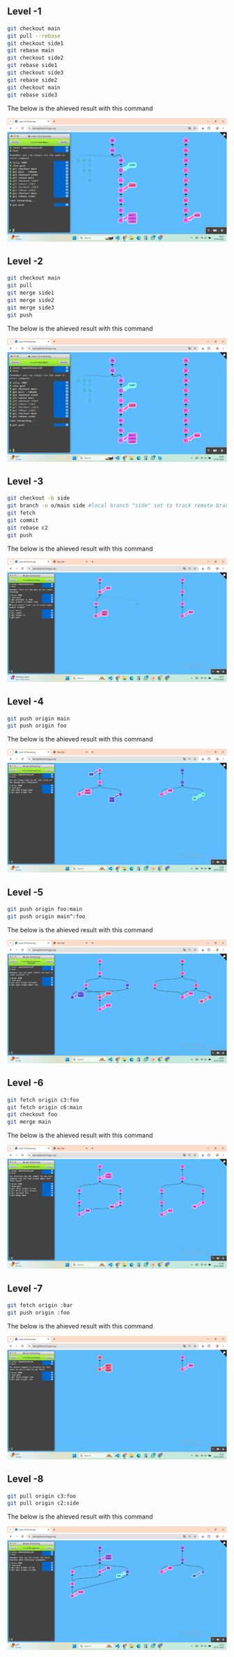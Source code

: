 ## Level -1

```bash
git checkout main
git pull --rebase
git checkout side1
git rebase main
git checkout side2
git rebase side1
git checkout side3
git rebase side2
git checkout main
git rebase side3
```

The below is the ahieved result with this command

![alt text](image_1.png)

## Level -2

```bash
git checkout main
git pull
git merge side1
git merge side2
git merge side3
git push
```

The below is the ahieved result with this command

![alt text](image_2.png)

## Level -3

```bash
git checkout -b side
git branch -u o/main side #local branch "side" set to track remote branch "o/main"
git fetch
git commit
git rebase c2
git push
```

The below is the ahieved result with this command

![alt text](image-8.png)

## Level -4

```bash
git push origin main
git push origin foo
```

The below is the ahieved result with this command

![alt text](image-9.png)

## Level -5

```bash
git push origin foo:main
git push origin main^:foo
```

The below is the ahieved result with this command

![alt text](image-10.png)

## Level -6

```bash
git fetch origin c3:foo
git fetch origin c6:main
git checkout foo
git merge main
```

The below is the ahieved result with this command

![alt text](image-11.png)

## Level -7

```bash
git fetch origin :bar
git push origin :foo
```

The below is the ahieved result with this command

![alt text](image-12.png)

## Level -8

```bash
git pull origin c3:foo
git pull origin c2:side
```

The below is the ahieved result with this command

![alt text](image-13.png)
